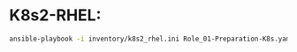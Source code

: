 
# K8s2-RHEL:
```bash
ansible-playbook -i inventory/k8s2_rhel.ini Role_01-Preparation-K8s.yaml -b
```